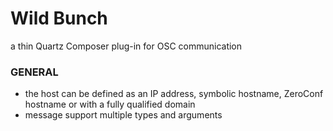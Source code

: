 
# Wild Bunch
a thin Quartz Composer plug-in for OSC communication

### GENERAL
- the host can be defined as an IP address, symbolic hostname, ZeroConf hostname or with a fully qualified domain
- message support multiple types and arguments
